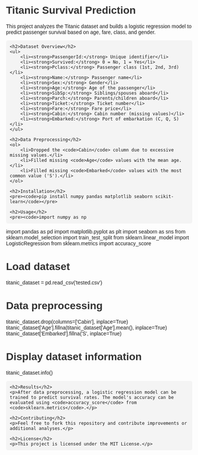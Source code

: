 <!DOCTYPE html>
<html lang="en">
<head>
    <meta charset="UTF-8">
    <meta name="viewport" content="width=device-width, initial-scale=1.0">
    <title>Titanic Survival Prediction</title>
    <style>
        body { font-family: Arial, sans-serif; margin: 40px; }
        h1, h2, h3 { color: #333; }
        code { background-color: #f4f4f4; padding: 2px 4px; border-radius: 4px; }
        pre { background-color: #f4f4f4; padding: 10px; border-radius: 5px; }
    </style>
</head>
<body>
    <h1>Titanic Survival Prediction</h1>
    <p>This project analyzes the Titanic dataset and builds a logistic regression model to predict passenger survival based on age, fare, class, and gender.</p>
    
    <h2>Dataset Overview</h2>
    <ul>
        <li><strong>PassengerId:</strong> Unique identifier</li>
        <li><strong>Survived:</strong> 0 = No, 1 = Yes</li>
        <li><strong>Pclass:</strong> Passenger class (1st, 2nd, 3rd)</li>
        <li><strong>Name:</strong> Passenger name</li>
        <li><strong>Sex:</strong> Gender</li>
        <li><strong>Age:</strong> Age of the passenger</li>
        <li><strong>SibSp:</strong> Siblings/spouses aboard</li>
        <li><strong>Parch:</strong> Parents/children aboard</li>
        <li><strong>Ticket:</strong> Ticket number</li>
        <li><strong>Fare:</strong> Fare price</li>
        <li><strong>Cabin:</strong> Cabin number (missing values)</li>
        <li><strong>Embarked:</strong> Port of embarkation (C, Q, S)</li>
    </ul>
    
    <h2>Data Preprocessing</h2>
    <ol>
        <li>Dropped the <code>Cabin</code> column due to excessive missing values.</li>
        <li>Filled missing <code>Age</code> values with the mean age.</li>
        <li>Filled missing <code>Embarked</code> values with the most common value ('S').</li>
    </ol>
    
    <h2>Installation</h2>
    <pre><code>pip install numpy pandas matplotlib seaborn scikit-learn</code></pre>
    
    <h2>Usage</h2>
    <pre><code>import numpy as np
import pandas as pd
import matplotlib.pyplot as plt
import seaborn as sns
from sklearn.model_selection import train_test_split
from sklearn.linear_model import LogisticRegression
from sklearn.metrics import accuracy_score

# Load dataset
titanic_dataset = pd.read_csv('tested.csv')

# Data preprocessing
titanic_dataset.drop(columns=['Cabin'], inplace=True)
titanic_dataset['Age'].fillna(titanic_dataset['Age'].mean(), inplace=True)
titanic_dataset['Embarked'].fillna('S', inplace=True)

# Display dataset information
titanic_dataset.info()</code></pre>
    
    <h2>Results</h2>
    <p>After data preprocessing, a logistic regression model can be trained to predict survival rates. The model's accuracy can be evaluated using <code>accuracy_score</code> from <code>sklearn.metrics</code>.</p>
    
    <h2>Contributing</h2>
    <p>Feel free to fork this repository and contribute improvements or additional analyses.</p>
    
    <h2>License</h2>
    <p>This project is licensed under the MIT License.</p>
</body>
</html>
